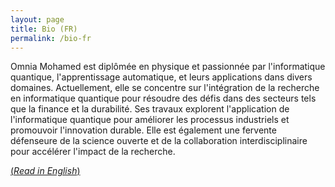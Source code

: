 ```yaml
---
layout: page
title: Bio (FR)
permalink: /bio-fr
---
```


Omnia Mohamed est diplômée en physique et passionnée par l'informatique quantique, l'apprentissage automatique, et leurs applications dans divers domaines. Actuellement, elle se concentre sur l'intégration de la recherche en informatique quantique pour résoudre des défis dans des secteurs tels que la finance et la durabilité. Ses travaux explorent l'application de l'informatique quantique pour améliorer les processus industriels et promouvoir l'innovation durable. Elle est également une fervente défenseure de la science ouverte et de la collaboration interdisciplinaire pour accélérer l'impact de la recherche.

[(_Read in English_)](bio)

